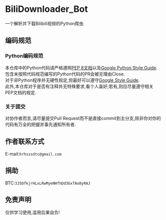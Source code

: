 # BiliDownloader_Bot
一个解析并下载Bilibili视频的Python爬虫

## 编码规范

### Python编码规范
本仓库中的Python代码请严格遵照[PEP 8文档](https://peps.python.org/pep-0008/)以及[Google Python Style Guide](https://google.github.io/styleguide/pyguide.html).包含未按照代码规范编写的Python代码的PR会被无理由Close.  
对于非Python程序并无硬性规定,但最好可以遵守[Google Style Guide](https://google.github.io/styleguide/).  
此外,本仓库对于是否有注释并无特殊要求,看个人喜好;若有,则应尽量遵守相关PEP文档的规定.

### 关于提交
对协作者而言,请尽量提交Pull Request而不是直接commit到主分支,除非你对你的代码有万全的把握并事先通知所有者.

## 作者联系方式
E-mail:`hrhszsdtc@gmail.com`

## 捐助
BTC:`3J5DfkjrHLxLRwMyeNHfhDd3GxTAo8yRAJ`

## 免责声明
仅供学习使用,滥用后果自负!